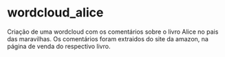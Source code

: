 # wordcloud_alice
Criação de uma wordcloud com os comentários sobre o livro Alice no pais das maravilhas. 
Os comentários foram extraidos do site da amazon, na página de venda do respectivo livro.
